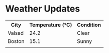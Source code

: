 # Weather Updates

<!-- WEATHER-UPDATE-START -->
<table><tr><th>City</th><th>Temperature (°C)</th><th>Condition</th></tr><tr><td>Valsad</td><td>24.2</td><td>Clear</td></tr><tr><td>Boston</td><td>15.1</td><td>Sunny</td></tr><tr><td></td><td></td><td></td></tr></table>
<!-- WEATHER-UPDATE-END -->
